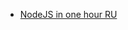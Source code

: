 - [NodeJS in one hour RU](https://www.youtube.com/watch?v=3aGSqasVPsI&list=PLqKQF2ojwm3lrzkYrqnxh6qywB99dCyCt&index=4)
